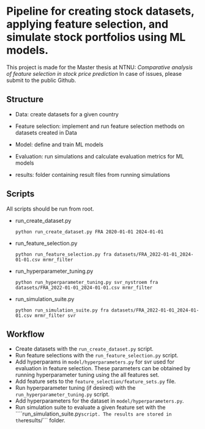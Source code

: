 # Pipeline for creating stock datasets, applying feature selection, and simulate stock portfolios using ML models.
This project is made for the Master thesis at NTNU:
_Comparative analysis of feature selection in stock price prediction_
In case of issues, please submit to the public Github.

## Structure
- Data: create datasets for a given country
- Feature selection: implement and run feature selection methods on datasets created in Data
- Model: define and train ML models
- Evaluation: run simulations and calculate evaluation metrics for ML models

- results: folder containing result files from running simulations

## Scripts
All scripts should be run from root.

- run_create_dataset.py

    ```python run_create_dataset.py FRA 2020-01-01 2024-01-01```

- run_feature_selection.py

    ```python run_feature_selection.py fra datasets/FRA_2022-01-01_2024-01-01.csv mrmr_filter```

- run_hyperparameter_tuning.py

    ```python run_hyperparameter_tuning.py svr_nystroem fra datasets/FRA_2022-01-01_2024-01-01.csv mrmr_filter```

- run_simulation_suite.py

    ```python run_simulation_suite.py fra datasets/FRA_2022-01-01_2024-01-01.csv mrmr_filter svr```

## Workflow

- Create datasets with the ```run_create_dataset.py``` script.
- Run feature selections with the ```run_feature_selection.py``` script.
- Add hyperparams in ```model/hyperparameters.py``` for svr used for evaluation in feature selection. These parameters can be obtained by running hyperparameter tuning using the all features set.
- Add feature sets to the ```feature_selection/feature_sets.py``` file.
- Run hyperparameter tuning (if desired) with the ```run_hyperparameter_tuning.py``` script.
- Add hyperparameters for the dataset in ```model/hyperparameters.py```.
- Run simulation suite to evaluate a given feature set with the ````run_simulation_suite.py``` script. The results are stored in the ```results/``` folder.
